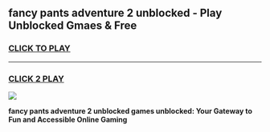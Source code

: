 
## fancy pants adventure 2 unblocked - Play Unblocked Gmaes & Free
<h3>
<a href="https://news.freeplayer.one?title=fancy_pants_adventure_2_unblocked&ref=23F">CLICK TO PLAY</a></h3>
<hr>

<h3>
<a href="https://news.freeplayer.one?title=fancy_pants_adventure_2_unblocked&ref=23F">CLICK 2 PLAY</a>
  
</h3>

<a href="https://news.freeplayer.one?title=fancy_pants_adventure_2_unblocked&ref=23F/"><img src="https://clearcache.store/games.png"></a>


**fancy pants adventure 2 unblocked games unblocked: Your Gateway to Fun and Accessible Online Gaming**
